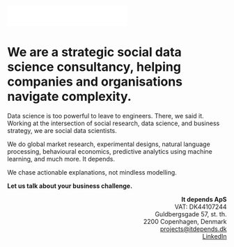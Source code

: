 <a href="https://www.itdepends.dk" rel="itdepends.dk">![itdepends.dk](https://raw.githubusercontent.com/itdependsdk/.github/main/profile/typewriter.svg)</a>

# We are a strategic social data science consultancy, helping companies and organisations navigate complexity.

Data science is too powerful to leave to engineers. There, we said it. Working at the intersection of social research, data science, and business strategy, we are social data scientists.

We do global market research, experimental designs, natural language processing, behavioural economics, predictive analytics using machine learning, and much more. It depends.

We chase actionable explanations, not mindless modelling.

**Let us talk about your business challenge.**

<p align="right"><b>It depends ApS</b><br>
VAT: DK44107244<br>
Guldbergsgade 57, st. th.<br>
2200 Copenhagen, Denmark<br>
<a href="mailto:projects@itdepends.dk">projects@itdepends.dk</a><br>
<a href="https://linkedin.com/company/itdepends-dk" target="_blank">LinkedIn</a>
</p>
